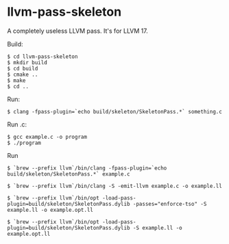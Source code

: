 # llvm-pass-skeleton

A completely useless LLVM pass.
It's for LLVM 17.

Build:

    $ cd llvm-pass-skeleton
    $ mkdir build
    $ cd build
    $ cmake ..
    $ make
    $ cd ..

Run:

    $ clang -fpass-plugin=`echo build/skeleton/SkeletonPass.*` something.c

Run .c:

    $ gcc example.c -o program
    $ ./program
    
Run 

    $ `brew --prefix llvm`/bin/clang -fpass-plugin=`echo build/skeleton/SkeletonPass.*` example.c

    $ `brew --prefix llvm`/bin/clang -S -emit-llvm example.c -o example.ll  
            
    $ `brew --prefix llvm`/bin/opt -load-pass-plugin=build/skeleton/SkeletonPass.dylib -passes="enforce-tso" -S example.ll -o example.opt.ll

    $ `brew --prefix llvm`/bin/opt -load-pass-plugin=build/skeleton/SkeletonPass.dylib -S example.ll -o example.opt.ll

